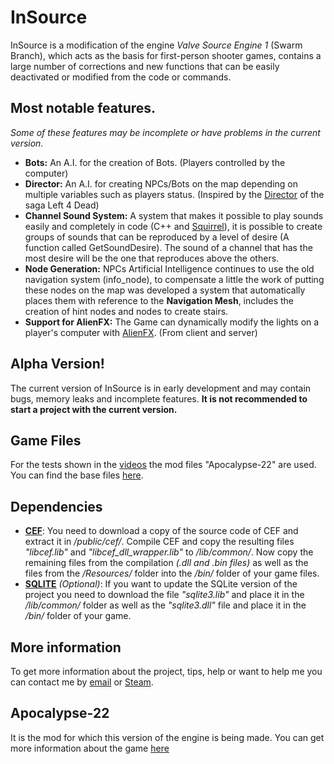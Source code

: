 InSource
====================

InSource is a modification of the engine *Valve Source Engine 1* (Swarm Branch), which acts as the basis for first-person shooter games, contains a large number of corrections and new functions that can be easily deactivated or modified from the code or commands.

Most notable features.
------------------

*Some of these features may be incomplete or have problems in the current version.*

- **Bots:** 
An A.I. for the creation of Bots. (Players controlled by the computer)
- **Director:** 
An A.I. for creating NPCs/Bots on the map depending on multiple variables such as players status. (Inspired by the [Director](https://youtu.be/WbHMxo11HcU) of the saga Left 4 Dead)
- **Channel Sound System:** 
A system that makes it possible to play sounds easily and completely in code (C++ and [Squirrel](http://squirrel-lang.org/)), it is possible to create groups of sounds that can be reproduced by a level of desire (A function called GetSoundDesire). The sound of a channel that has the most desire will be the one that reproduces above the others.
- **Node Generation:** 
NPCs Artificial Intelligence continues to use the old navigation system (info_node), to compensate a little the work of putting these nodes on the map was developed a system that automatically places them with reference to the **Navigation Mesh**, includes the creation of hint nodes and nodes to create stairs.
- **Support for AlienFX:** 
The Game can dynamically modify the lights on a player's computer with [AlienFX](https://youtu.be/N4cr_jH_yus). (From client and server)

Alpha Version!
------------------

The current version of InSource is in early development and may contain bugs, memory leaks and incomplete features. **It is not recommended to start a project with the current version.**

Game Files
--------------

For the tests shown in the [videos](https://www.youtube.com/playlist?list=PLOUVJcNedgYFn3BOrz6aRPYpKkpLzQcbV) the mod files "Apocalypse-22" are used.
You can find the base files [here](https://github.com/WootsMX/Games-Files).

Dependencies
--------------

- **[CEF](https://bitbucket.org/chromiumembedded/cef)**: You need to download a copy of the source code of CEF and extract it in */public/cef/*. Compile CEF and copy the resulting files *"libcef.lib"* and *"libcef_dll_wrapper.lib"* to */lib/common/*. Now copy the remaining files from the compilation *(.dll and .bin files)* as well as the files from the */Resources/* folder into the */bin/* folder of your game files.
- **[SQLITE](http://sqlite.org/download.html)** *(Optional)*: If you want to update the SQLite version of the project you need to download the file *"sqlite3.lib"* and place it in the */lib/common/* folder as well as the *"sqlite3.dll"* file and place it in the */bin/* folder of your game.

More information
-----------------------

To get more information about the project, tips, help or want to help me you can contact me by [email](mailto:ivan-bravo@woots.xyz) or [Steam](http://steamcommunity.com/profiles/76561198040059089).

Apocalypse-22
-----------------------

It is the mod for which this version of the engine is being made. You can get more information about the game [here](http://www.moddb.com/mods/apocalypse-22)